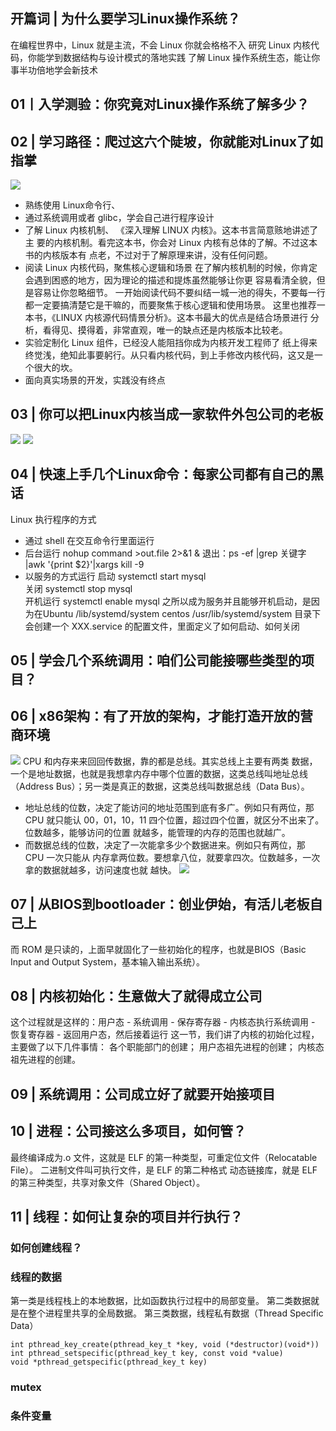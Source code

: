 ## 开篇词 | 为什么要学习Linux操作系统？

在编程世界中，Linux 就是主流，不会 Linux 你就会格格不入
研究 Linux 内核代码，你能学到数据结构与设计模式的落地实践
了解 Linux 操作系统生态，能让你事半功倍地学会新技术


## 01丨入学测验：你究竟对Linux操作系统了解多少？


## 02 | 学习路径：爬过这六个陡坡，你就能对Linux了如指掌
![](index_files/d430ef14-b0be-454e-9f72-63504628d2ad.jpg)


* 熟练使用 Linux命令行、
* 通过系统调用或者 glibc，学会自己进行程序设计
* 了解 Linux 内核机制、
《深入理解 LINUX 内核》。这本书言简意赅地讲述了主
要的内核机制。看完这本书，你会对 Linux 内核有总体的了解。不过这本书的内核版本有
点老，不过对于了解原理来讲，没有任何问题。
* 阅读 Linux 内核代码，聚焦核心逻辑和场景
在了解内核机制的时候，你肯定会遇到困惑的地方，因为理论的描述和提炼虽然能够让你更
容易看清全貌，但是容易让你忽略细节。
一开始阅读代码不要纠结一城一池的得失，不要每一行都一定要搞清楚它是干嘛的，而要聚焦于核心逻辑和使用场景。
这里也推荐一本书，《LINUX 内核源代码情景分析》。这本书最大的优点是结合场景进行
分析，看得见、摸得着，非常直观，唯一的缺点还是内核版本比较老。
* 实验定制化 Linux 组件，已经没人能阻挡你成为内核开发工程师了
纸上得来终觉浅，绝知此事要躬行。从只看内核代码，到上手修改内核代码，这又是一个很大的坎。
* 面向真实场景的开发，实践没有终点


## 03 | 你可以把Linux内核当成一家软件外包公司的老板
![](index_files/79b899d5-aebf-41ab-9c41-10fc1609a733.jpg)
![](index_files/b2bd1b74-f467-42cc-a40b-659a977da497.jpg)


## 04 | 快速上手几个Linux命令：每家公司都有自己的黑话
Linux 执行程序的方式
* 通过 shell 在交互命令行里面运行
* 后台运行
nohup command >out.file 2>&1 &
退出：ps -ef |grep 关键字 |awk '{print $2}'|xargs kill -9
* 以服务的方式运行
启动  systemctl start mysql      
关闭  systemctl stop mysql      
开机运行   systemctl enable mysql
之所以成为服务并且能够开机启动，是因为在Ubuntu /lib/systemd/system
centos /usr/lib/systemd/system
 目录下会创建一个 XXX.service 的配置文件，里面定义了如何启动、如何关闭


## 05 | 学会几个系统调用：咱们公司能接哪些类型的项目？
## 06 | x86架构：有了开放的架构，才能打造开放的营商环境
![](index_files/c14d9aae-3e72-40d7-9d79-90c697eb09fd.jpg)
CPU 和内存来来回回传数据，靠的都是总线。其实总线上主要有两类
数据，一个是地址数据，也就是我想拿内存中哪个位置的数据，这类总线叫地址总线
（Address Bus）；另一类是真正的数据，这类总线叫数据总线（Data Bus）。
* 地址总线的位数，决定了能访问的地址范围到底有多广。例如只有两位，那 CPU 就只能认
00，01，10，11 四个位置，超过四个位置，就区分不出来了。位数越多，能够访问的位置
就越多，能管理的内存的范围也就越广。
* 而数据总线的位数，决定了一次能拿多少个数据进来。例如只有两位，那 CPU 一次只能从
内存拿两位数。要想拿八位，就要拿四次。位数越多，一次拿的数据就越多，访问速度也就
越快。
![](index_files/ddb16d0f-d68f-4b0d-9fff-c1f1382bf1ee.jpg)


## 07 | 从BIOS到bootloader：创业伊始，有活儿老板自己上
而 ROM 是只读的，上面早就固化了一些初始化的程序，也就是BIOS（Basic Input and Output System，基本输入输出系统）。




## 08 | 内核初始化：生意做大了就得成立公司

这个过程就是这样的：用户态 - 系统调用 - 保存寄存器 - 内核态执行系统调用 - 恢复寄存器 - 返回用户态，然后接着运行
这一节，我们讲了内核的初始化过程，主要做了以下几件事情：
各个职能部门的创建；
用户态祖先进程的创建；
内核态祖先进程的创建。


## 09 | 系统调用：公司成立好了就要开始接项目



## 10 | 进程：公司接这么多项目，如何管？
最终编译成为.o 文件，这就是 ELF 的第一种类型，可重定位文件（Relocatable File）。
二进制文件叫可执行文件，是 ELF 的第二种格式
动态链接库，就是 ELF 的第三种类型，共享对象文件（Shared Object）。

## 11 | 线程：如何让复杂的项目并行执行？
### 如何创建线程？

### 线程的数据
第一类是线程栈上的本地数据，比如函数执行过程中的局部变量。
第二类数据就是在整个进程里共享的全局数据。
第三类数据，线程私有数据（Thread Specific Data）
```
int pthread_key_create(pthread_key_t *key, void (*destructor)(void*))
int pthread_setspecific(pthread_key_t key, const void *value)
void *pthread_getspecific(pthread_key_t key)
```
### mutex
### 条件变量








































